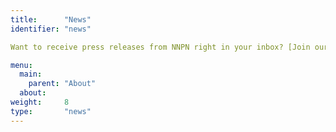 ```yaml
---
title:      "News"
identifier: "news"

Want to receive press releases from NNPN right in your inbox? [Join our press list.](http://eepurl.com/begCw9)

menu:
  main:
    parent: "About"
  about:
weight:     8
type:       "news"
---
```


